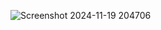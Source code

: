 ![Screenshot 2024-11-19 204706](https://github.com/user-attachments/assets/9d7c4f9c-640f-42b8-829b-be86cc9716b9)
